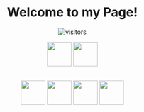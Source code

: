 <div align="center">
  
  <h1> Welcome to my Page!</h1>
  
</div>


  
<div align="center">
  
  ![visitors](https://visitor-badge.glitch.me/badge?page_id=derDeathraven.Profile)
  
</div>


<div align="center">
   <a href="https://jlcd.de" target="_blank"><img width="55" src="https://jlcd.de/android-chrome-192x192.png"/></a>
  <a href="https://www.linkedin.com/in/jean-luc-christoph-dittler-b95064137/" target="_blank"><img width="55" src="https://raw.githubusercontent.com/gilbarbara/logos/master/logos/linkedin-icon.svg"/></a>

</div>
<h2> </h2>
<div align="center">
 
  <img width="55" src="https://raw.githubusercontent.com/gilbarbara/logos/master/logos/javascript.svg"/>
  <img width="55" src="https://raw.githubusercontent.com/gilbarbara/logos/master/logos/nodejs-icon.svg"/>
  <img width="55" src="https://raw.githubusercontent.com/gilbarbara/logos/master/logos/socket.io.svg"/>
  <img width="55" src="https://raw.githubusercontent.com/gilbarbara/logos/master/logos/threejs.svg"/>
 
  
 
 </div>

